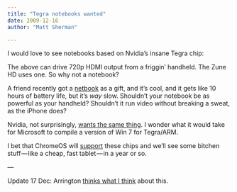 ```yaml
---
title: "Tegra notebooks wanted"
date: 2009-12-16
author: "Matt Sherman"

---
```


I would love to see notebooks based on Nvidia’s insane Tegra chip:




The above can drive 720p HDMI output from a friggin’ handheld. The Zune HD uses one. So why not a notebook?

A friend recently got a [netbook](http://www.amazon.com/dp/B002DYIXN2?tag=clipperhouse-20&amp;camp=0&amp;creative=0&amp;linkCode=as4&amp;creativeASIN=B002DYIXN2&amp;adid=03JGMB5SCVT918SJRNCR&amp;) as a gift, and it’s cool, and it gets like 10 hours of battery life, but it’s _way_ slow. Shouldn’t your notebook be as powerful as your handheld? Shouldn’t it run video without breaking a sweat, as the iPhone does?

Nvidia, not surprisingly, [wants the same thing](http://www.xbitlabs.com/news/mobile/display/20091215160722_Nvidia_Promises_Tegra_2_Based_Netbooks_Smartbooks_Smartphones_in_2010.html). I wonder what it would take for Microsoft to compile a version of Win 7 for Tegra/ARM.

I bet that ChromeOS will [support](http://armnews.wordpress.com/2009/09/25/tegra-and-chromeos/) these chips and we’ll see some bitchen stuff — like a cheap, fast tablet — in a year or so.

—

Update 17 Dec: Arrington [thinks what I think](http://www.techcrunch.com/2009/12/17/get-ready-for-the-google-branded-chrome-os-netbook/) about this.
